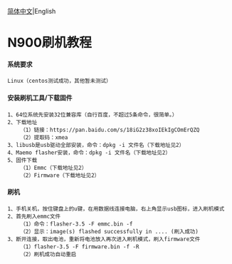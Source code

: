 [简体中文](https://github.com/Albert-ShaoHua/NOKIA-N900-Recovery/blob/master/README.md)|English

# N900刷机教程

#### 系统要求
    Linux（centos测试成功，其他暂未测试）

#### 安装刷机工具/下载固件
    1、64位系统先安装32位兼容库（自行百度，不超过5条命令，很简单。）
    2、下载地址
        （1）链接：https://pan.baidu.com/s/18iG2z38xoIEkIgCOmErQZQ
        （2）提取码：xmea
    3、libusb是usb驱动全部安装，命令：dpkg -i 文件名（下载地址见2）
    4、Maemo flasher安装，命令：dpkg -i 文件名（下载地址见2）
    5、固件下载
        （1）Emmc（下载地址见2）
        （2）Firmware（下载地址见2）

#### 刷机

    1、手机关机，按住键盘上的u键，在用数据线连接电脑，右上角显示usb图标，进入刷机模式
    2、首先刷入emmc文件
        （1）命令：flasher-3.5 -F emmc.bin -f
        （2）显示：image(s) flashed successfully in .... (刷入成功)
    3、断开连接，取出电池，重新将电池放入再次进入刷机模式，刷入firmware文件
        （1）flasher-3.5 -F firmware.bin -f -R
        （2）刷机成功自动重启